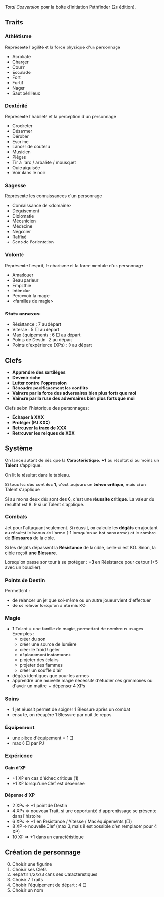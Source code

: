 _Total Conversion_ pour la boîte d'initiation Pathfinder (2e édition).

## Traits
### Athlétisme
Représente l'agilité et la force physique d'un personnage
* Acrobate
* Charger
* Courir
* Escalade
* Fort
* Furtif
* Nager
* Saut périlleux
### Dextérité
Représente l'habileté et la perception d'un personnage
* Crocheter
* Désarmer
* Dérober
* Escrime
* Lancer de couteau
* Musicien
* Pièges
* Tir à l'arc / arbalète / mousquet
* Ouie aiguisée
* Voir dans le noir
### Sagesse
Représente les connaissances d'un personnage
* Connaissance de \<domaine\>
* Déguisement
* Diplomatie
* Mécanicien
* Médecine
* Négocier
* Raffiné
* Sens de l'orientation
### Volonté
Représente l'esprit, le charisme et la force mentale d'un personnage
* Amadouer
* Beau parleur
* Empathie
* Intimider
* Percevoir la magie
* \<familles de magie\>
### Stats annexes
* Résistance : 7 au départ
* Vitesse : 5 □ au départ
* Max équipements : 6 □ au départ
* Points de Destin : 2 au départ
* Points d'expérience (XPs) : 0 au départ

## Clefs
* **Apprendre des sortilèges**
* **Devenir riche**
* **Lutter contre l'oppression**
* **Résoudre pacifiquement les conflits**
* **Vaincre par la force des adversaires bien plus forts que moi**
* **Vaincre par la ruse des adversaires bien plus forts que moi**

Clefs selon l'historique des personnages:
* **Échaper à XXX**
* **Protéger (PJ XXX)**
* **Retrouver la trace de XXX**
* **Retrouver les reliques de XXX**

## Système
On lance autant de dés que la **Caractéristique**.
**+1** au résultat si au moins un **Talent** s'applique.

On lit le résultat dans le tableau.

Si tous les dés sont des **1**, c'est toujours un **échec critique**, mais si un Talent s'applique

Si au moins deux dés sont des **6**, c'est une **réussite critique**.
La valeur du résultat est 8. 9 si un Talent s'applique.

### Combats
Jet pour l'attaquant seulement.
Si réussit, on calcule les **dégâts** en ajoutant au résultat
le bonus de l'arme (-1 lorsqu'on se bat sans arme)
et le nombre de **Blessures** de la cible.

Si les dégâts dépassent la **Résistance** de la cible, celle-ci est KO.
Sinon, la cible reçoit **une Blessure**.

Lorsqu'on passe son tour à se protéger : **+3** en Résistance pour ce tour (+5 avec un bouclier).

### Points de Destin
Permettent :
* de relancer un jet que soi-même ou un autre joueur vient d'effectuer
* de se relever lorsqu'on a été mis KO

### Magie
* 1 Talent = une famille de magie, permettant de nombreux usages. Exemples :
    * créer du son
    * créer une source de lumière
    * créer le froid / geler
    * déplacement instantanné
    * projeter des éclairs
    * projeter des flammes
    * créer un souffle d'air
* dégâts identiques que pour les armes
* apprendre une nouvelle magie nécessite d'étudier des grimmoires ou d'avoir un maître, + dépenser 4 XPs

### Soins
* 1 jet réussit permet de soigner 1 Blessure après un combat
* ensuite, on récupère 1 Blessure par nuit de repos

### Équipement
* une pièce d'équipement = 1 □
* max 6 □ par PJ

### Expérience
#### Gain d'XP
* +1 XP en cas d'échec critique (**1**)
* +1 XP lorsqu'une Clef est dépensée
#### Dépense d'XP
* 2 XPs => +1 point de Destin
* 4 XPs => nouveau Trait, si une opportunité d'apprentissage se présente dans l'histoire
* 6 XPs => +1 en Résistance / Vitesse / Max équipements (□)
* 8 XP => nouvelle Clef (max 3, mais il est possible d'en remplacer pour 4 XP)
* 10 XP => +1 dans un caractéristique


## Création de personnage
0. Choisir une figurine
0. Choisir ses Clefs
0. Répartir 1/2/2/3 dans ses Caractéristiques
0. Choisir 7 Traits
0. Choisir l'équipement de départ : 4 □
0. Choisir un nom
